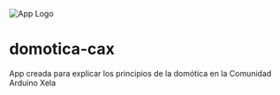 
![App Logo](https://cloud.githubusercontent.com/assets/13826175/24268274/ce20632e-0fd2-11e7-9499-eb7f33912205.png)

# domotica-cax
App creada para explicar los principios de la domótica en la Comunidad Arduino Xela
